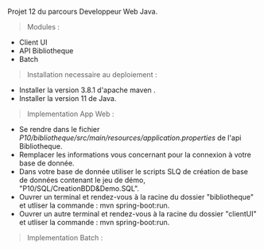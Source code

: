  
 <addr> Projet 12 du parcours Developpeur Web Java. 

 
> Modules : 
 
  * Client UI 
  * API Bibliotheque 
  * Batch 
 
 > Installation necessaire au deploiement : 
  * Installer la version 3.8.1 d'apache maven . 
  * Installer la version 11 de Java. 
 
  
 > Implementation App Web : 
 
  * Se rendre dans le fichier *P10/bibliotheque/src/main/resources/application.properties* de l'api Bibliotheque. 
  * Remplacer les informations vous concernant pour la connexion à votre base de donnée. 
  * Dans votre base de donnée utiliser le scripts SLQ de création de base de données contenant le jeu de démo,
    "P10/SQL/CreationBDD&Demo.SQL". 
  * Ouvrer un terminal et rendez-vous à la racine du dossier "bibliotheque" et utliser la commande : mvn spring-boot:run.
  * Ouvrer un autre terminal et rendez-vous à la racine du dossier "clientUI" et utliser la commande : mvn spring-boot:run.
 
 > Implementation Batch : 
